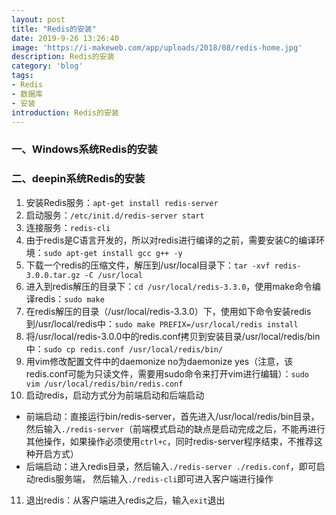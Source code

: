 ```yaml
---
layout: post
title: "Redis的安装"
date: 2019-9-26 13:26:40
image: 'https://i-makeweb.com/app/uploads/2018/08/redis-home.jpg'
description: Redis的安装
category: 'blog'
tags:
- Redis
- 数据库
- 安装
introduction: Redis的安装
---
```


### 一、Windows系统Redis的安装


### 二、deepin系统Redis的安装
1. 安装Redis服务：`apt-get install redis-server`   
2. 启动服务：`/etc/init.d/redis-server start`  
3. 连接服务：`redis-cli`  
4. 由于redis是C语言开发的，所以对redis进行编译的之前，需要安装C的编译环境：`sudo apt-get install gcc g++ -y`  
5. 下载一个redis的压缩文件，解压到/usr/local目录下：`tar -xvf redis-3.0.0.tar.gz -C /usr/local`  
6. 进入到redis解压的目录下：`cd /usr/local/redis-3.3.0`，使用make命令编译redis：`sudo make`  
7. 在redis解压的目录（/usr/local/redis-3.3.0）下，使用如下命令安装redis到/usr/local/redis中：`sudo make PREFIX=/usr/local/redis install`  
8. 将/usr/local/redis-3.0.0中的redis.conf拷贝到安装目录/usr/local/redis/bin中：`sudo cp redis.conf /usr/local/redis/bin/`  
9. 用vim修改配置文件中的daemonize no为daemonize yes（注意，该redis.conf可能为只读文件，需要用sudo命令来打开vim进行编辑）：`sudo vim /usr/local/redis/bin/redis.conf`  
10. 启动redis，启动方式分为前端启动和后端启动  
- 前端启动：直接运行bin/redis-server，首先进入/usr/local/redis/bin目录，然后输入`./redis-server`（前端模式启动的缺点是启动完成之后，不能再进行其他操作，如果操作必须使用`ctrl+c`，同时redis-server程序结束，不推荐这种开启方式）  
- 后端启动：进入redis目录，然后输入`./redis-server ./redis.conf`，即可启动redis服务端， 然后输入`./redis-cli`即可进入客户端进行操作  
11. 退出redis：从客户端进入redis之后，输入`exit`退出  



